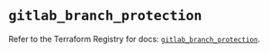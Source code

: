 # `gitlab_branch_protection`

Refer to the Terraform Registry for docs: [`gitlab_branch_protection`](https://registry.terraform.io/providers/gitlabhq/gitlab/17.8.0/docs/resources/branch_protection).
